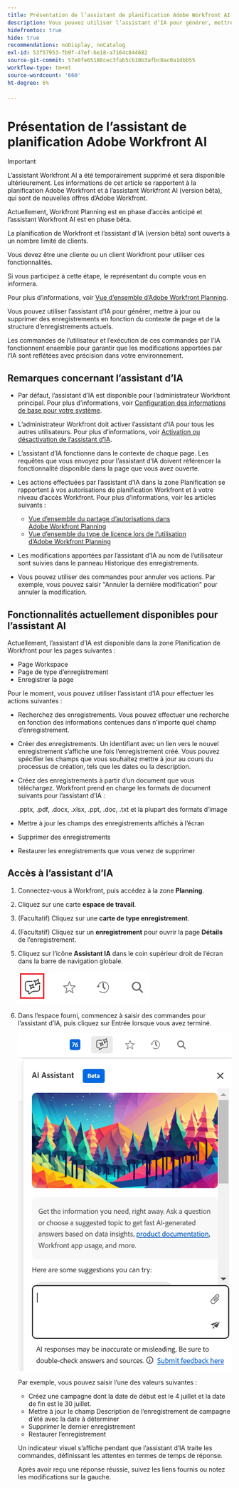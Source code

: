 ```yaml
---
title: Présentation de l’assistant de planification Adobe Workfront AI
description: Vous pouvez utiliser l’assistant d’IA pour générer, mettre à jour ou supprimer des enregistrements en fonction du contexte de page et de la structure d’enregistrement actuels. Les commandes de l’utilisateur et l’exécution de ces commandes par l’IA fonctionnent ensemble pour garantir que les modifications apportées par l’IA sont reflétées avec précision dans votre environnement.
hidefromtoc: true
hide: true
recommendations: noDisplay, noCatalog
exl-id: 53f57953-fb9f-47ef-be18-a7164c844682
source-git-commit: 57e0fe65180cec3fab5cb10b3afbc0ac0a1dbb55
workflow-type: tm+mt
source-wordcount: '660'
ht-degree: 6%

---
```


# Présentation de l’assistant de planification Adobe Workfront AI

<!-- update metadata above at GA-->

>[!IMPORTANT]
>
><span class="preview">L’assistant Workfront AI a été temporairement supprimé et sera disponible ultérieurement.</span>
>Les informations de cet article se rapportent à la planification Adobe Workfront et à l’assistant Workfront AI (version bêta), qui sont de nouvelles offres d’Adobe Workfront.
>
>Actuellement, Workfront Planning est en phase d’accès anticipé et l’assistant Workfront AI est en phase bêta.
>
>La planification de Workfront et l’assistant d’IA (version bêta) sont ouverts à un nombre limité de clients.
>
>Vous devez être une cliente ou un client Workfront pour utiliser ces fonctionnalités.
>
>Si vous participez à cette étape, le représentant du compte vous en informera.
>
>Pour plus d’informations, voir [Vue d’ensemble d’Adobe Workfront Planning](/help/quicksilver/planning/general/planning-overview.md).

Vous pouvez utiliser l’assistant d’IA pour générer, mettre à jour ou supprimer des enregistrements en fonction du contexte de page et de la structure d’enregistrements actuels.

Les commandes de l’utilisateur et l’exécution de ces commandes par l’IA fonctionnent ensemble pour garantir que les modifications apportées par l’IA sont reflétées avec précision dans votre environnement.

## Remarques concernant l’assistant d’IA

* Par défaut, l’assistant d’IA est disponible pour l’administrateur Workfront principal. Pour plus d’informations, voir [Configuration des informations de base pour votre système](/help/quicksilver/administration-and-setup/get-started-wf-administration/configure-basic-info.md).

* L’administrateur Workfront doit activer l’assistant d’IA pour tous les autres utilisateurs. Pour plus d’informations, voir [Activation ou désactivation de l’assistant d’IA](/help/quicksilver/workfront-basics/ai-assistant/enable-or-disable-assistant.md).

* L’assistant d’IA fonctionne dans le contexte de chaque page. Les requêtes que vous envoyez pour l’assistant d’IA doivent référencer la fonctionnalité disponible dans la page que vous avez ouverte.

* Les actions effectuées par l’assistant d’IA dans la zone Planification se rapportent à vos autorisations de planification Workfront et à votre niveau d’accès Workfront. Pour plus d’informations, voir les articles suivants :

   * [Vue d’ensemble du partage d’autorisations dans Adobe Workfront Planning](/help/quicksilver/planning/access/sharing-permissions-overview.md)
   * [Vue d’ensemble du type de licence lors de l’utilisation d’Adobe Workfront Planning](/help/quicksilver/planning/access/license-type-overview.md)

* Les modifications apportées par l’assistant d’IA au nom de l’utilisateur sont suivies dans le panneau Historique des enregistrements.

* Vous pouvez utiliser des commandes pour annuler vos actions. Par exemple, vous pouvez saisir &quot;Annuler la dernière modification&quot; pour annuler la modification.

## Fonctionnalités actuellement disponibles pour l’assistant AI

Actuellement, l’assistant d’IA est disponible dans la zone Planification de Workfront pour les pages suivantes :

* Page Workspace
* Page de type d’enregistrement
* Enregistrer la page

Pour le moment, vous pouvez utiliser l’assistant d’IA pour effectuer les actions suivantes :

* Recherchez des enregistrements. Vous pouvez effectuer une recherche en fonction des informations contenues dans n’importe quel champ d’enregistrement.
* Créer des enregistrements. Un identifiant avec un lien vers le nouvel enregistrement s’affiche une fois l’enregistrement créé. Vous pouvez spécifier les champs que vous souhaitez mettre à jour au cours du processus de création, tels que les dates ou la description.
* Créez des enregistrements à partir d’un document que vous téléchargez. Workfront prend en charge les formats de document suivants pour l’assistant d’IA :

  .pptx, .pdf, .docx, .xlsx, .ppt, .doc, .txt et la plupart des formats d’image
* Mettre à jour les champs des enregistrements affichés à l’écran
* Supprimer des enregistrements
* Restaurer les enregistrements que vous venez de supprimer

## Accès à l’assistant d’IA

1. Connectez-vous à Workfront, puis accédez à la zone **Planning**.

1. Cliquez sur une carte **espace de travail**.

1. (Facultatif) Cliquez sur une **carte de type enregistrement**.

1. (Facultatif) Cliquez sur un **enregistrement** pour ouvrir la page **Détails** de l’enregistrement.

1. Cliquez sur l’icône **Assistant IA** dans le coin supérieur droit de l’écran dans la barre de navigation globale.

   ![](assets/ai-assistant-icon-highlighted.png)

1. Dans l’espace fourni, commencez à saisir des commandes pour l’assistant d’IA, puis cliquez sur Entrée lorsque vous avez terminé.

   ![](assets/ai-assistant-panel-with-empty-command-box.png)

   Par exemple, vous pouvez saisir l’une des valeurs suivantes :

   * Créez une campagne dont la date de début est le 4 juillet et la date de fin est le 30 juillet.
   * Mettre à jour le champ Description de l’enregistrement de campagne d’été avec la date à déterminer
   * Supprimer le dernier enregistrement
   * Restaurer l’enregistrement

   Un indicateur visuel s’affiche pendant que l’assistant d’IA traite les commandes, définissant les attentes en termes de temps de réponse.

   Après avoir reçu une réponse réussie, suivez les liens fournis ou notez les modifications sur la gauche.
